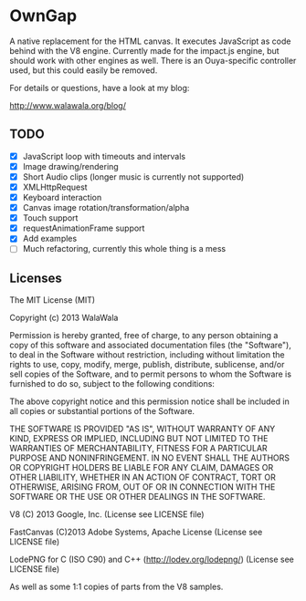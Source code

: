 OwnGap
================================
A native replacement for the HTML canvas. It executes JavaScript as code behind with the V8 engine.
Currently made for the impact.js engine, but should work with other engines as well. There is an Ouya-specific
controller used, but this could easily be removed. 

For details or questions, have a look at my blog:

http://www.walawala.org/blog/


TODO
--------------------------------
- [x] JavaScript loop with timeouts and intervals
- [x] Image drawing/rendering
- [x] Short Audio clips (longer music is currently not supported)
- [x] XMLHttpRequest
- [x] Keyboard interaction
- [x] Canvas image rotation/transformation/alpha 
- [x] Touch support
- [x] requestAnimationFrame support
- [x] Add examples
- [ ] Much refactoring, currently this whole thing is a mess

Licenses
--------------------------------
The MIT License (MIT)

Copyright (c) 2013 WalaWala

Permission is hereby granted, free of charge, to any person obtaining a copy
of this software and associated documentation files (the "Software"), to deal
in the Software without restriction, including without limitation the rights
to use, copy, modify, merge, publish, distribute, sublicense, and/or sell
copies of the Software, and to permit persons to whom the Software is
furnished to do so, subject to the following conditions:

The above copyright notice and this permission notice shall be included in
all copies or substantial portions of the Software.

THE SOFTWARE IS PROVIDED "AS IS", WITHOUT WARRANTY OF ANY KIND, EXPRESS OR
IMPLIED, INCLUDING BUT NOT LIMITED TO THE WARRANTIES OF MERCHANTABILITY,
FITNESS FOR A PARTICULAR PURPOSE AND NONINFRINGEMENT. IN NO EVENT SHALL THE
AUTHORS OR COPYRIGHT HOLDERS BE LIABLE FOR ANY CLAIM, DAMAGES OR OTHER
LIABILITY, WHETHER IN AN ACTION OF CONTRACT, TORT OR OTHERWISE, ARISING FROM,
OUT OF OR IN CONNECTION WITH THE SOFTWARE OR THE USE OR OTHER DEALINGS IN
THE SOFTWARE.

V8 (C) 2013 Google, Inc. (License see LICENSE file)

FastCanvas (C)2013 Adobe Systems, Apache License (License see LICENSE file)

LodePNG for C (ISO C90) and C++ (http://lodev.org/lodepng/) (License see LICENSE file)

As well as some 1:1 copies of parts from the V8 samples.
